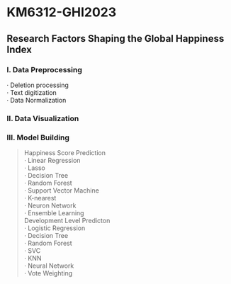 # KM6312-GHI2023
## **Research Factors Shaping the Global Happiness Index**<br>
### **Ⅰ. Data Preprocessing**<br>
· Deletion processing<br>
· Text digitization<br>
· Data Normalization<br>
### **Ⅱ. Data Visualization**<br>
### **Ⅲ. Model Building**<br>
> Happiness Score Prediction<br>
· Linear Regression<br>
· Lasso<br>
· Decision Tree<br>
· Random Forest<br>
· Support Vector Machine<br>
· K-nearest<br>
· Neuron Network<br>
· Ensemble Learning<br>
> Development Level Predicton<br>
· Logistic Regression<br>
· Decision Tree<br>
· Random Forest<br>
· SVC<br>
· KNN<br>
· Neural Network<br>
· Vote Weighting<br>
